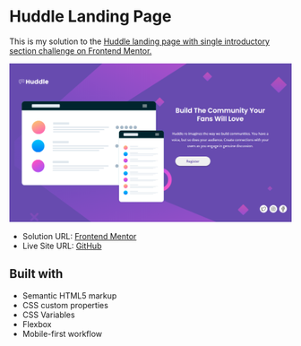 <h1>Huddle Landing Page</h1> 


This is my solution to the <a href="https://www.frontendmentor.io/challenges/huddle-landing-page-with-a-single-introductory-section-B_2Wvxgi0">Huddle landing page with single introductory section challenge on Frontend Mentor.</a> 


<img src="images/foto-site.png">


- Solution URL:  <a href="https://www.frontendmentor.io/solutions/responsive-landing-page-with-css-flexbox-CGbfdHnT9t">Frontend Mentor</a>
- Live Site URL:  <a href="https://kalebemax.github.io/huddle-landing-page/">GitHub</a> 


<h2>Built with</h2>

- Semantic HTML5 markup
- CSS custom properties
- CSS Variables
- Flexbox
- Mobile-first workflow